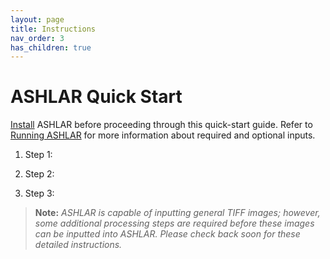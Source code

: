 ```yaml
---
layout: page
title: Instructions
nav_order: 3
has_children: true
---
```


# ASHLAR Quick Start

[Install](./installation.html) ASHLAR before proceeding through this quick-start guide.  Refer to [Running ASHLAR](./running.html) for more information about required and optional inputs.

1. Step 1:

2. Step 2:

3. Step 3:

> **Note:** *ASHLAR is capable of inputting general TIFF images; however, some additional processing steps are required before these images can be inputted into ASHLAR. Please check back soon for these detailed instructions.*



